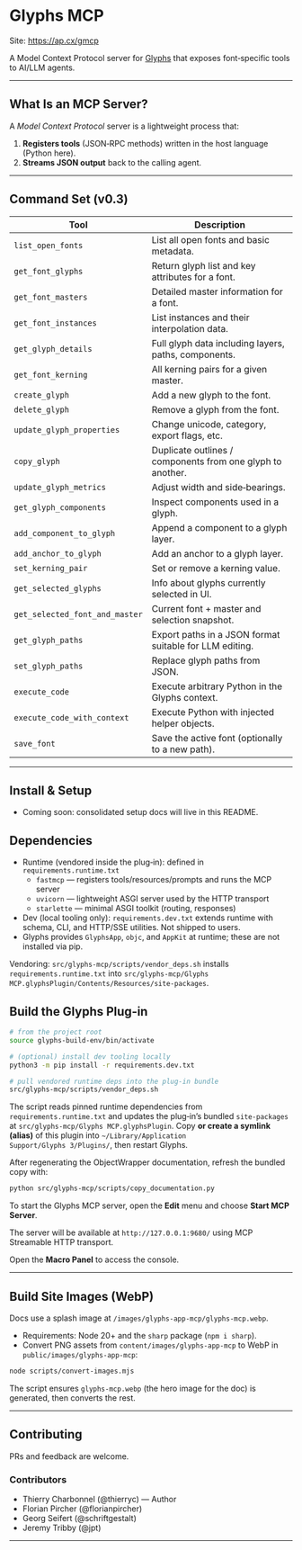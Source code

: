 # Glyphs MCP
Site: https://ap.cx/gmcp

A Model Context Protocol server for [Glyphs](https://glyphsapp.com) that exposes font‑specific tools to AI/LLM agents.

---

## What Is an MCP Server?

A *Model Context Protocol* server is a lightweight process that:

1. **Registers tools** (JSON‑RPC methods) written in the host language (Python here).  
2. **Streams JSON output** back to the calling agent. 

---

## Command Set (v0.3)

| Tool | Description |
|------|-------------|
| `list_open_fonts` | List all open fonts and basic metadata. |
| `get_font_glyphs` | Return glyph list and key attributes for a font. |
| `get_font_masters` | Detailed master information for a font. |
| `get_font_instances` | List instances and their interpolation data. |
| `get_glyph_details` | Full glyph data including layers, paths, components. |
| `get_font_kerning` | All kerning pairs for a given master. |
| `create_glyph` | Add a new glyph to the font. |
| `delete_glyph` | Remove a glyph from the font. |
| `update_glyph_properties` | Change unicode, category, export flags, etc. |
| `copy_glyph` | Duplicate outlines / components from one glyph to another. |
| `update_glyph_metrics` | Adjust width and side‑bearings. |
| `get_glyph_components` | Inspect components used in a glyph. |
| `add_component_to_glyph` | Append a component to a glyph layer. |
| `add_anchor_to_glyph` | Add an anchor to a glyph layer. |
| `set_kerning_pair` | Set or remove a kerning value. |
| `get_selected_glyphs` | Info about glyphs currently selected in UI. |
| `get_selected_font_and_master` | Current font + master and selection snapshot. |
| `get_glyph_paths` | Export paths in a JSON format suitable for LLM editing. |
| `set_glyph_paths` | Replace glyph paths from JSON. |
| `execute_code` | Execute arbitrary Python in the Glyphs context. |
| `execute_code_with_context` | Execute Python with injected helper objects. |
| `save_font` | Save the active font (optionally to a new path). |

---

## Install & Setup

- Coming soon: consolidated setup docs will live in this README.

## Dependencies

- Runtime (vendored inside the plug‑in): defined in `requirements.runtime.txt`
  - `fastmcp` — registers tools/resources/prompts and runs the MCP server
  - `uvicorn` — lightweight ASGI server used by the HTTP transport
  - `starlette` — minimal ASGI toolkit (routing, responses)
- Dev (local tooling only): `requirements.dev.txt` extends runtime with schema, CLI, and HTTP/SSE utilities. Not shipped to users.
- Glyphs provides `GlyphsApp`, `objc`, and `AppKit` at runtime; these are not installed via pip.

Vendoring: `src/glyphs-mcp/scripts/vendor_deps.sh` installs `requirements.runtime.txt` into `src/glyphs-mcp/Glyphs MCP.glyphsPlugin/Contents/Resources/site-packages`.

## Build the Glyphs Plug‑in

```bash
# from the project root
source glyphs-build-env/bin/activate

# (optional) install dev tooling locally
python3 -m pip install -r requirements.dev.txt

# pull vendored runtime deps into the plug‑in bundle
src/glyphs-mcp/scripts/vendor_deps.sh
```

The script reads pinned runtime dependencies from `requirements.runtime.txt` and updates the plug‑in’s bundled `site‑packages` at `src/glyphs-mcp/Glyphs MCP.glyphsPlugin`.
Copy **or create a symlink (alias)** of this plugin into `~/Library/Application Support/Glyphs 3/Plugins/`, then restart Glyphs.

After regenerating the ObjectWrapper documentation, refresh the bundled copy with:

```bash
python src/glyphs-mcp/scripts/copy_documentation.py
```

To start the Glyphs MCP server, open the **Edit** menu and choose **Start MCP Server**.

The server will be available at `http://127.0.0.1:9680/` using MCP Streamable HTTP transport.

Open the **Macro Panel** to access the console.

---

## Build Site Images (WebP)

Docs use a splash image at `/images/glyphs-app-mcp/glyphs-mcp.webp`.

- Requirements: Node 20+ and the `sharp` package (`npm i sharp`).
- Convert PNG assets from `content/images/glyphs-app-mcp` to WebP in `public/images/glyphs-app-mcp`:

```bash
node scripts/convert-images.mjs
```

The script ensures `glyphs-mcp.webp` (the hero image for the doc) is generated, then converts the rest.

---

## Contributing
PRs and feedback are welcome.

### Contributors
- Thierry Charbonnel (@thierryc) — Author
- Florian Pircher (@florianpircher)
- Georg Seifert (@schriftgestalt)
- Jeremy Tribby (@jpt)

---

 
